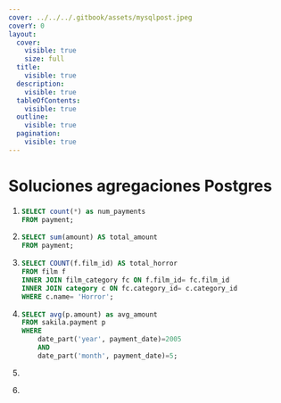 ```yaml
---
cover: ../../../.gitbook/assets/mysqlpost.jpeg
coverY: 0
layout:
  cover:
    visible: true
    size: full
  title:
    visible: true
  description:
    visible: true
  tableOfContents:
    visible: true
  outline:
    visible: true
  pagination:
    visible: true
---
```


# Soluciones agregaciones Postgres

1. ```sql
   SELECT count(*) as num_payments
   FROM payment;
   ```
2. ```sql
   SELECT sum(amount) AS total_amount
   FROM payment;
   ```
3. ```sql
   SELECT COUNT(f.film_id) AS total_horror
   FROM film f
   INNER JOIN film_category fc ON f.film_id= fc.film_id
   INNER JOIN category c ON fc.category_id= c.category_id
   WHERE c.name= 'Horror'; 
   ```
4. ```sql
   SELECT avg(p.amount) as avg_amount
   FROM sakila.payment p
   WHERE 
       date_part('year', payment_date)=2005 
       AND 
       date_part('month', payment_date)=5; 
   ```
5. ```sql
   ```
6. ```sql
   ```
